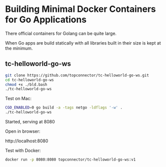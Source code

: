 
# Building Minimal Docker Containers for Go Applications

There official containers for Golang can be quite large. 

When Go apps are build statically with all libraries built in their size 
is kept at the minimum.


## tc-helloworld-go-ws

```bash
git clone https://github.com/topconnector/tc-helloworld-go-ws.git 
cd tc-helloworld-go-ws
chmod +x ./bld.bash
./tc-helloworld-go-ws
```

Test on Mac:

```bash
CGO_ENABLED=0 go build -a -tags netgo -ldflags '-w' .
./tc-helloworld-go-ws
```
Started, serving at 8080

Open in browser:

http://localhost:8080

Test with Docker:

```bash
docker run -p 8080:8080 topconnector/tc-helloworld-go-ws:v1
```
